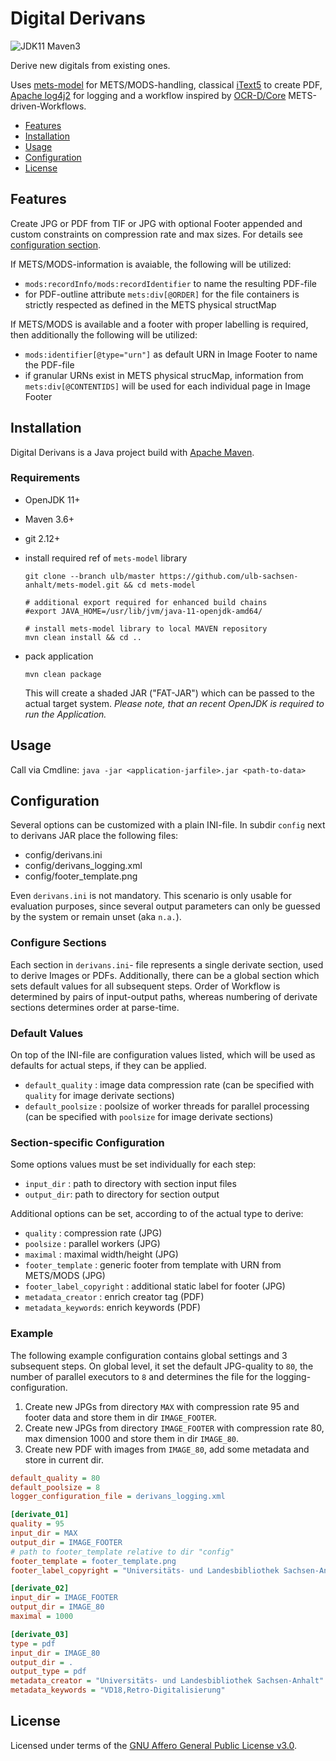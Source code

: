 # Digital Derivans

![JDK11 Maven3](https://github.com/ulb-sachsen-anhalt/digital-derivans/workflows/Java%20CI%20with%20Maven/badge.svg) 

Derive new digitals from existing ones.

Uses [mets-model](https://github.com/MyCoRe-Org/mets-model) for METS/MODS-handling, classical [iText5](https://github.com/itext/itextpdf) to create PDF, [Apache log4j2](https://github.com/apache/logging-log4j2) for logging and a workflow inspired by [OCR-D/Core](https://github.com/OCR-D/core) METS-driven-Workflows.

* [Features](#features)
* [Installation](#installation)
* [Usage](#usage)
* [Configuration](#configuration)
* [License](#license)

## Features

Create JPG or PDF from TIF or JPG with optional Footer appended and custom constraints on compression rate and max sizes. For details see [configuration section](#Configuration).

If METS/MODS-information is avaiable, the following will be utilized:

* `mods:recordInfo/mods:recordIdentifier` to name the resulting PDF-file
* for PDF-outline attribute `mets:div[@ORDER]` for the file containers is strictly respected as defined in the METS physical structMap

If METS/MODS is available and a footer with proper labelling is required, then additionally the following will be utilized:

* `mods:identifier[@type="urn"]` as default URN in Image Footer
to name the PDF-file
* if granular URNs exist in METS physical strucMap, information from `mets:div[@CONTENTIDS]` will be used for each individual page in Image Footer

## Installation

Digital Derivans is a Java project build with [Apache Maven](https://github.com/apache/maven).

### Requirements

* OpenJDK 11+
* Maven 3.6+
* git 2.12+

* install required ref of `mets-model` library

  ```shell
  git clone --branch ulb/master https://github.com/ulb-sachsen-anhalt/mets-model.git && cd mets-model
  
  # additional export required for enhanced build chains
  #export JAVA_HOME=/usr/lib/jvm/java-11-openjdk-amd64/

  # install mets-model library to local MAVEN repository
  mvn clean install && cd ..
  ```

* pack application

  ```shell
  mvn clean package
  ```

  This will create a shaded JAR ("FAT-JAR") which can be passed to the actual target system. _Please note, that an recent OpenJDK is required to run the Application._

## Usage

Call via Cmdline: `java -jar <application-jarfile>.jar <path-to-data>`

## Configuration

Several options can be customized with a plain INI-file.
In subdir `config` next to derivans JAR place the following files:

* config/derivans.ini
* config/derivans_logging.xml
* config/footer_template.png

Even `derivans.ini` is not mandatory. This scenario is only usable for evaluation purposes, since several output parameters can only be guessed by the system or remain unset (aka `n.a.`).

### Configure Sections

Each section in `derivans.ini`- file represents a single derivate section, used to derive Images or PDFs.
Additionally, there can be a global section which sets default values for all subsequent steps.
Order of Workflow is determined by pairs of input-output paths, whereas numbering of derivate sections determines order at parse-time.

### Default Values

On top of the INI-file are configuration values listed, which will be used as defaults for actual steps, if they can be applied.

* `default_quality`  : image data compression rate (can be specified with `quality` for image derivate sections)
* `default_poolsize` : poolsize of worker threads for parallel processing (can be specified with `poolsize` for image derivate sections)

### Section-specific Configuration

Some options values must be set individually for each step:

* `input_dir` : path to directory with section input files
* `output_dir`: path to directory for section output

Additional options can be set, according to of the actual type to derive:

* `quality` : compression rate (JPG)
* `poolsize` : parallel workers (JPG)
* `maximal` : maximal width/height (JPG)
* `footer_template` : generic footer from template with URN from METS/MODS (JPG)
* `footer_label_copyright` : additional static label for footer (JPG)
* `metadata_creator` : enrich creator tag (PDF)
* `metadata_keywords`: enrich keywords (PDF)

### Example

The following example configuration contains global settings and 3 subsequent steps.
On global level, it set the default JPG-quality to `80`, the number of parallel executors to `8` and determines the file for the logging-configuration.

1. Create new JPGs from directory `MAX` with compression rate 95 and footer data and store them in dir `IMAGE_FOOTER`.
2. Create new JPGs from directory `IMAGE_FOOTER` with compression rate 80, max dimension 1000 and store them in dir `IMAGE_80`.
3. Create new PDF with images from `IMAGE_80`, add some metadata and store in current dir.

```ini
default_quality = 80
default_poolsize = 8
logger_configuration_file = derivans_logging.xml

[derivate_01]
quality = 95
input_dir = MAX
output_dir = IMAGE_FOOTER
# path to footer_template relative to dir "config"
footer_template = footer_template.png
footer_label_copyright = "Universitäts- und Landesbibliothek Sachsen-Anhalt"

[derivate_02]
input_dir = IMAGE_FOOTER
output_dir = IMAGE_80
maximal = 1000

[derivate_03]
type = pdf
input_dir = IMAGE_80
output_dir = .
output_type = pdf
metadata_creator = "Universitäts- und Landesbibliothek Sachsen-Anhalt"
metadata_keywords = "VD18,Retro-Digitalisierung"
```

## License

Licensed under terms of the [GNU Affero General Public License v3.0](https://spdx.org/licenses/AGPL-3.0-or-later.html).
